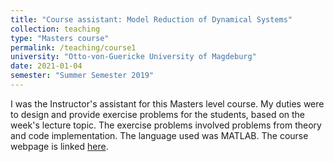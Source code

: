 ```yaml
---
title: "Course assistant: Model Reduction of Dynamical Systems"
collection: teaching
type: "Masters course"
permalink: /teaching/course1
university: "Otto-von-Guericke University of Magdeburg"
date: 2021-01-04
semester: "Summer Semester 2019"
---
```


I was the Instructor's assistant for this Masters level course. My duties were to design and provide exercise problems for the students, based on the week's lecture topic. The exercise problems involved problems from theory and code implementation. The language used was MATLAB. The course webpage is linked <a href="https://www.mpi-magdeburg.mpg.de/3668354/mor_ss1" target="_blank">here</a>.

